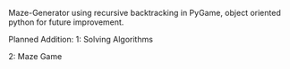 Maze-Generator using recursive backtracking in PyGame, object oriented python for future improvement. 

Planned Addition:
1: Solving Algorithms

2: Maze Game
